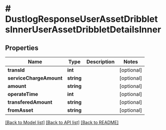 # # DustlogResponseUserAssetDribbletsInnerUserAssetDribbletDetailsInner

## Properties

Name | Type | Description | Notes
------------ | ------------- | ------------- | -------------
**transId** | **int** |  | [optional]
**serviceChargeAmount** | **string** |  | [optional]
**amount** | **string** |  | [optional]
**operateTime** | **int** |  | [optional]
**transferedAmount** | **string** |  | [optional]
**fromAsset** | **string** |  | [optional]

[[Back to Model list]](../../README.md#models) [[Back to API list]](../../README.md#endpoints) [[Back to README]](../../README.md)
